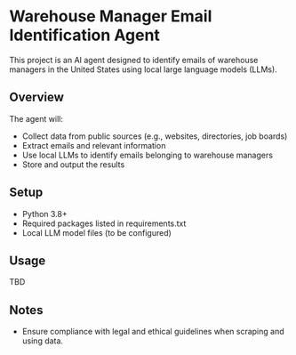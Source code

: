 # Warehouse Manager Email Identification Agent

This project is an AI agent designed to identify emails of warehouse managers in the United States using local large language models (LLMs).

## Overview

The agent will:
- Collect data from public sources (e.g., websites, directories, job boards)
- Extract emails and relevant information
- Use local LLMs to identify emails belonging to warehouse managers
- Store and output the results

## Setup

- Python 3.8+
- Required packages listed in requirements.txt
- Local LLM model files (to be configured)

## Usage

TBD

## Notes

- Ensure compliance with legal and ethical guidelines when scraping and using data.
